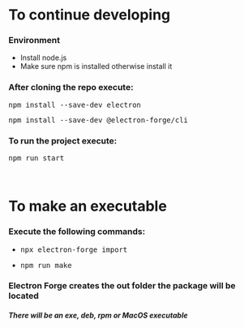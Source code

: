 <h1>To continue developing</h1>
<h3>Environment</h3>
<ul>
  <li>Install node.js</li>
  <li>Make sure npm is installed otherwise install it</li>
</ul>
<h3>After cloning the repo execute:</h3>
<pre>npm install --save-dev electron</pre>
<pre>npm install --save-dev @electron-forge/cli</pre>
<h3>To run the project execute:</h3>
<pre>npm run start</pre><br>
<h1>To make an executable</h1>
<h3>Execute the following commands:</h3>
<ul>
  <li><pre>npx electron-forge import</pre></li>
  <li><pre>npm run make</pre></li>
</ul>
<h3>Electron Forge creates the out folder the package will be located</h3>
<h5>There will be an exe, deb, rpm or MacOS executable</h5>
